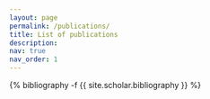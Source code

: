 ```yaml
---
layout: page
permalink: /publications/
title: List of publications
description:
nav: true
nav_order: 1
---
```

<!-- _pages/publications.md -->
<div class="publications">

{% bibliography -f {{ site.scholar.bibliography }} %}

</div>
